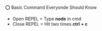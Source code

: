 ⭕ Basic Command Everyonde Should Know <br />
<ul>
    <li>  Open REPEL = Type <strong>node</strong> in cmd
    <li>  Close REPEL = Hit two times <strong> ctrl + c </strong>
</ul>


